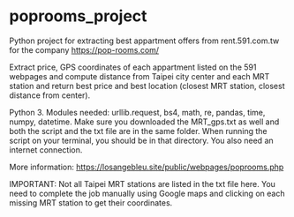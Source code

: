 # poprooms_project
Python project for extracting best appartment offers from rent.591.com.tw for the company https://pop-rooms.com/

Extract price, GPS coordinates of each appartment listed on the 591 webpages and compute distance from Taipei city center and each MRT station and return best price and best location (closest MRT station, closest distance from center).

Python 3.
Modules needed: urllib.request, bs4, math, re, pandas, time, numpy, datetime.
Make sure you downloaded the MRT_gps.txt as well and both the script and the txt file are in the same folder. When running the script on your terminal, you should be in that directory. You also need an internet connection.

More information: https://losangebleu.site/public/webpages/poprooms.php


IMPORTANT: Not all Taipei MRT stations are listed in the txt file here. You need to complete the job manually using Google maps and clicking on each missing MRT station to get their coordinates. 
